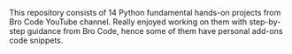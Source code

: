 This repository consists of 14 Python fundamental hands-on projects from Bro Code YouTube channel. Really enjoyed working on them with step-by-step guidance from Bro Code, hence some of them have personal add-ons code snippets.

